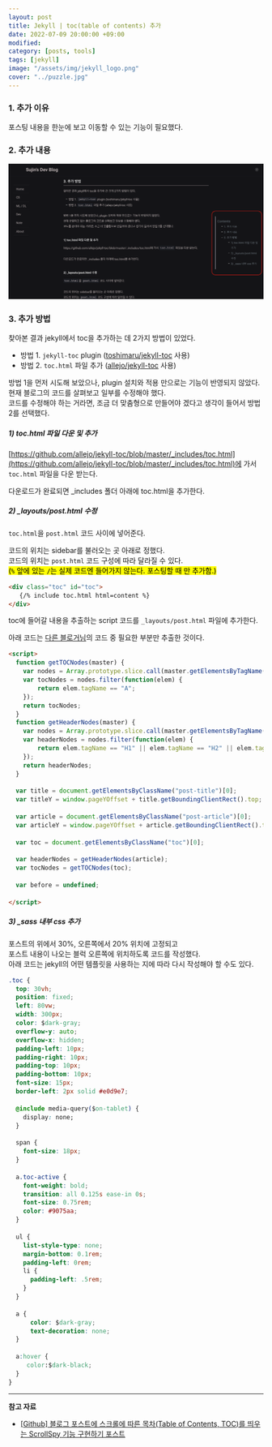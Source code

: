```yaml
---
layout: post
title: Jekyll | toc(table of contents) 추가
date: 2022-07-09 20:00:00 +09:00
modified: 
category: [posts, tools]
tags: [jekyll]
image: "/assets/img/jekyll_logo.png"
cover: "../puzzle.jpg"
---
```


### 1. 추가 이유

포스팅 내용을 한눈에 보고 이동할 수 있는 기능이 필요했다.<br>

### 2. 추가 내용

![after](https://github.com/krispediadot/krispediadot.github.io/blob/master/_posts/dev/blog/2022-07-09-toc-right-sidebar/toc_right_sidebar_result.png?raw=true)<br>

### 3. 추가 방법

찾아본 결과 jekyll에서 toc을 추가하는 데 2가지 방법이 있었다. <br>
- 방법 1. `jekyll-toc` plugin ([toshimaru/jekyll-toc](https://github.com/toshimaru/jekyll-toc) 사용)<br>
- 방법 2. `toc.html` 파일 추가 ([allejo/jekyll-toc](https://github.com/allejo/jekyll-toc) 사용)<br>

방법 1을 먼저 시도해 보았으나, plugin 설치와 적용 만으로는 기능이 반영되지 않았다.<br> 
현재 블로그의 코드를 살펴보고 일부를 수정해야 했다.<br>
코드를 수정해야 하는 거라면, 조금 더 맞춤형으로 만들어야 겠다고 생각이 들어서 방법 2를 선택했다. 

##### 1) toc.html 파일 다운 및 추가

[https://github.com/allejo/jekyll-toc/blob/master/_includes/toc.html](https://github.com/allejo/jekyll-toc/blob/master/_includes/toc.html)에 가서 `toc.html` 파일을 다운 받는다.<br>

다운로드가 완료되면 _includes 폴더 아래에 toc.html을 추가한다.<br>
   
##### 2) _layouts/post.html 수정

`toc.html`을 `post.html` 코드 사이에 넣어준다.<br>

코드의 위치는 sidebar를 불러오는 곳 아래로 정했다.<br>
코드의 위치는  `post.html` 코드 구성에 따라 달라질 수 있다.<br>
<mark>(`%` 앞에 있는 `/`는 실제 코드엔 들어가지 않는다. 포스팅할 때 만 추가함.)</mark>

```html
<div class="toc" id="toc">
   {/% include toc.html html=content %}
</div>
```

toc에 들어갈 내용을 추출하는 script 코드를 `_layouts/post.html` 파일에 추가한다.<br>

아래 코드는 [다른 블로거님](https://velog.io/@outstandingboy/Github-%EB%B8%94%EB%A1%9C%EA%B7%B8-%ED%8F%AC%EC%8A%A4%ED%8A%B8%EC%97%90-%EC%8A%A4%ED%81%AC%EB%A1%A4%EC%97%90-%EB%94%B0%EB%A5%B8-%EB%AA%A9%EC%B0%A8Table-of-Contents-TOC%EB%A5%BC-%EB%9D%84%EC%9A%B0%EB%8A%94-ScrollSpy-%EA%B8%B0%EB%8A%A5-%EA%B5%AC%ED%98%84%ED%95%98%EA%B8%B0)의 코드 중 필요한 부분만 추출한 것이다. 

```html
<script>
  function getTOCNodes(master) {
    var nodes = Array.prototype.slice.call(master.getElementsByTagName("*"), 0);
    var tocNodes = nodes.filter(function(elem) {
        return elem.tagName == "A";
    });
    return tocNodes;
  }
  function getHeaderNodes(master) {
    var nodes = Array.prototype.slice.call(master.getElementsByTagName("*"), 0);
    var headerNodes = nodes.filter(function(elem) {
        return elem.tagName == "H1" || elem.tagName == "H2" || elem.tagName == "H3" || elem.tagName == "H4" || elem.tagName == "H5" || elem.tagName == "H6";
    });
    return headerNodes;
  }

  var title = document.getElementsByClassName("post-title")[0];
  var titleY = window.pageYOffset + title.getBoundingClientRect().top;

  var article = document.getElementsByClassName("post-article")[0];
  var articleY = window.pageYOffset + article.getBoundingClientRect().top;

  var toc = document.getElementsByClassName("toc")[0];

  var headerNodes = getHeaderNodes(article);
  var tocNodes = getTOCNodes(toc);

  var before = undefined;

</script>
```

##### 3) _sass 내부 css 추가

포스트의 위에서 30%, 오른쪽에서 20% 위치에 고정되고<br>
포스트 내용이 나오는 블럭 오른쪽에 위치하도록 코드를 작성했다.<br>
아래 코드는 jekyll의 어떤 템플릿을 사용하는 지에 따라 다시 작성해야 할 수도 있다.<br>

```css
.toc {
  top: 30vh;
  position: fixed;
  left: 80vw;
  width: 300px;
  color: $dark-gray;
  overflow-y: auto;
  overflow-x: hidden;
  padding-left: 10px;
  padding-right: 10px;
  padding-top: 10px;
  padding-bottom: 10px;
  font-size: 15px;
  border-left: 2px solid #e0d9e7;

  @include media-query($on-tablet) {
    display: none;
  }

  span {
    font-size: 18px;
  }

  a.toc-active {
    font-weight: bold; 
    transition: all 0.125s ease-in 0s; 
    font-size: 0.75rem;
    color: #9075aa;
  }

  ul {
    list-style-type: none;
    margin-bottom: 0.1rem;
    padding-left: 0rem;
    li {
      padding-left: .5rem;
    }
  }

  a {
      color: $dark-gray;
      text-decoration: none;
  }

  a:hover {
     color:$dark-black;
  }
}
```

---
**참고 자료**<br>
- [[Github] 블로그 포스트에 스크롤에 따른 목차(Table of Contents, TOC)를 띄우는 ScrollSpy 기능 구현하기 포스트](https://velog.io/@outstandingboy/Github-%EB%B8%94%EB%A1%9C%EA%B7%B8-%ED%8F%AC%EC%8A%A4%ED%8A%B8%EC%97%90-%EC%8A%A4%ED%81%AC%EB%A1%A4%EC%97%90-%EB%94%B0%EB%A5%B8-%EB%AA%A9%EC%B0%A8Table-of-Contents-TOC%EB%A5%BC-%EB%9D%84%EC%9A%B0%EB%8A%94-ScrollSpy-%EA%B8%B0%EB%8A%A5-%EA%B5%AC%ED%98%84%ED%95%98%EA%B8%B0) <br>
